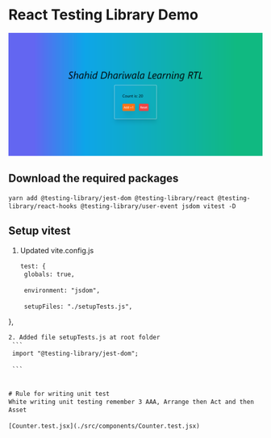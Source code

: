 # React Testing Library Demo

![Screenshot](./gitassets/Screenshot%202023-11-27%20001639.png)
## Download the required packages 

```
yarn add @testing-library/jest-dom @testing-library/react @testing-library/react-hooks @testing-library/user-event jsdom vitest -D 
```


## Setup vitest

1. Updated vite.config.js
   ```
   test: {
    globals: true,

    environment: "jsdom",

    setupFiles: "./setupTests.js",
  },
   ```
2. Added file setupTests.js at root folder
    ```
    import "@testing-library/jest-dom";

    ```


# Rule for writing unit test 
White writing unit testing remember 3 AAA, Arrange then Act and then Asset

[Counter.test.jsx](./src/components/Counter.test.jsx)